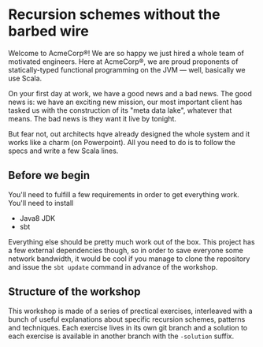 # Recursion schemes without the barbed wire

Welcome to AcmeCorp®! We are so happy we just hired a whole team of motivated engineers. Here at AcmeCorp®, we are proud proponents of statically-typed functional programming on the JVM — well, basically we use Scala.

On your first day at work, we have a good news and a bad news. The good news is: we have an exciting new mission, our most important client has tasked us with the construction of its "meta data lake", whatever that means. The bad news is they want it live by tonight.

But fear not, out architects hqve already designed the whole system and it works like a charm (on Powerpoint). All you need to do is to follow the specs and write a few Scala lines.

## Before we begin

You'll need to fulfill a few requirements in order to get everything work. You'll need to install 

* Java8 JDK
* sbt

Everything else should be pretty much work out of the box. This project has a few external dependencies though, so in order to save everyone some network bandwidth, it would be cool if you manage to clone the repository and issue the `sbt update` command in advance of the workshop.

## Structure of the workshop

This workshop is made of a series of prectical exercises, interleaved with a bunch of useful explanations about specific recursion schemes, patterns and techniques. Each exercise lives in its own git branch and a solution to each exercise is available in another branch with the `-solution` suffix. 




